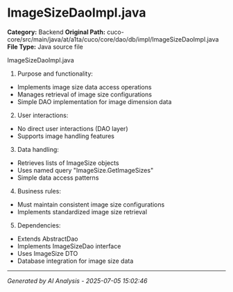 # ImageSizeDaoImpl.java

**Category:** Backend
**Original Path:** cuco-core/src/main/java/at/a1ta/cuco/core/dao/db/impl/ImageSizeDaoImpl.java
**File Type:** Java source file

ImageSizeDaoImpl.java
1. Purpose and functionality:
- Implements image size data access operations
- Manages retrieval of image size configurations
- Simple DAO implementation for image dimension data

2. User interactions:
- No direct user interactions (DAO layer)
- Supports image handling features

3. Data handling:
- Retrieves lists of ImageSize objects
- Uses named query "ImageSize.GetImageSizes"
- Simple data access patterns

4. Business rules:
- Must maintain consistent image size configurations
- Implements standardized image size retrieval

5. Dependencies:
- Extends AbstractDao
- Implements ImageSizeDao interface
- Uses ImageSize DTO
- Database integration for image size data

---
*Generated by AI Analysis - 2025-07-05 15:02:46*
